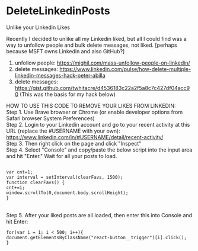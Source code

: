 # DeleteLinkedinPosts
Unlike your Linkedin Likes

Recently I decided to unlike all my Linkedin liked, but all I could find was a way to unfollow people and bulk delete messages, not liked. [perhaps because MSFT owns Linkedin and also GitHub?]
1. unfollow people: https://mighil.com/mass-unfollow-people-on-linkedin/
2. delete messages: https://www.linkedin.com/pulse/how-delete-multiple-linkedin-messages-hack-peter-abilla
3. delete messages: https://gist.github.com/twhitacre/d4536183c22a2f5a8c7c427df04acc90 (This was the basis for my hack below)

HOW TO USE THIS CODE TO REMOVE YOUR LIKES FROM LINKEDIN: <br>
Step 1. Use Brave browser or Chrome (or enable developer options from Safari browser System Preferences)<br>
Step 2. Login to your Linkedin account and go to your recent activity at this URL (replace the #USERNAME with your own):
https://www.linkedin.com/in/#USERNAME/detail/recent-activity/ <br>
Step 3. Then right click on the page and click "Inspect"<br>
Step 4. Select "Console" and copy/paste the below script into the input area and hit "Enter." Wait for all your posts to load.<br>

<code>
var cnt=1;
var interval = setInterval(clearFavs, 1500);
function clearFavs() {
cnt+=1;
window.scrollTo(0,document.body.scrollHeight);
}

</code>
<br>
Step 5. After your liked posts are all loaded, then enter this into Console and hit Enter:<br>

<code>
for(var i = 1; i < 500; i++){ 
document.getElementsByClassName("react-button__trigger")[i].click();
}
                       </code>
  <br>
